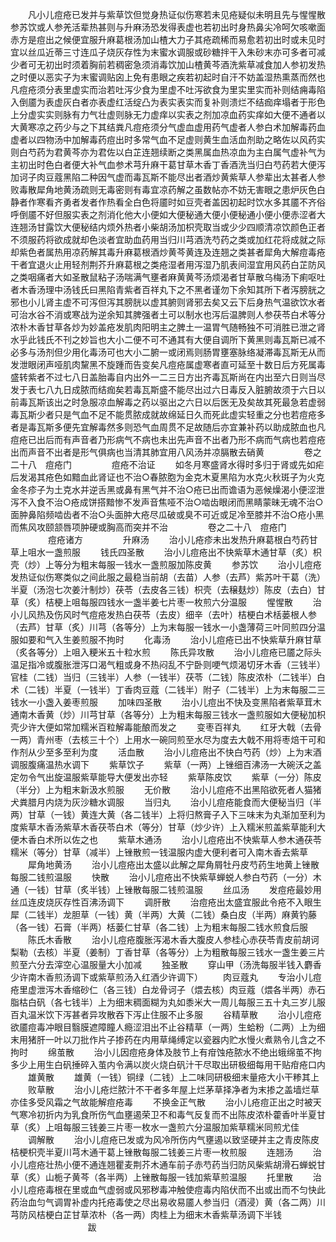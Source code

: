 <!-- { "loadSidebar": true } -->
　　凡小儿痘疮已发并与紫草饮但觉身热证似伤寒若未见疮疑似未明且先与惺惺散参苏饮或人参羌活辈热甚则与升麻汤恐发得表虚也若初出时身热鼻尖冷呵欠咳嗽面赤方是痘出之候便宜服升麻葛根汤加山楂大力子其疮疏稀而易愈若初出时或未见时宜以丝瓜近蒂三寸连瓜子烧灰存性为末蜜水调服或砂糖拌干入朱砂末亦可多者可减少者可无初出时须着胸前若稠密急须消毒饮加山楂黄芩酒洗紫草减食加人参初发热之时便以恶实子为末蜜调贴囟上免有患眼之疾若初起时自汗不妨盖湿热熏蒸而然也凡痘疮须分表里虚实而治若吐泻少食为里虚不吐泻欲食为里实里实而补则结痈毒陷入倒靥为表虚灰白者亦表虚红活绽凸为表实表实而复补则溃烂不结痂痒塌者于形色上分虚实实则脉有力气壮虚则脉无力虚痒以实表之剂加凉血药实痒如大便不通者以大黄寒凉之药少与之下其结粪凡痘疮须分气虚血虚用药气虚者人参白术加解毒药血虚者以四物汤中加解毒药痘出时多常气血不足虚则黄生血活血剂助之略佐以风药实则白芍药为君黄芩亦为君佐以白芷连翘续断之类黑属血热凉血为主白属气虚补气为主初出时色白者便大补气血参术芎升麻干葛甘草木香丁香酒洗当归白芍药若大便泻加诃子肉豆蔻黑陷二种因气虚而毒瓦斯不能尽出者酒炒黄紫草人参辈出太甚者人参败毒散犀角地黄汤疏则无毒密则有毒宜凉药解之虽数帖亦不妨无害眼之患炉灰色白静者作寒看齐勇者发者作热看全白色将靥时如豆壳者盖因初起时饮水多其靥不齐俗呼倒靥不好但服实表之剂消化他大小便如大便秘通大便小便秘通小便小便赤涩者大连翘汤甘露饮大便秘结内烦外热者小柴胡汤加枳壳取当或少少四顺清凉饮颜色正者不须服药将欲成就却色淡者宜助血药用当归川芎酒洗芍药之类或加红花将成就之际却紫色者属热用凉药解其毒升麻葛根酒炒黄芩黄连及连翘之类甚者犀角大解痘毒疮干者宜退火止用轻剂荆芥升麻葛根之类疮湿者用泻湿乃肌表间湿宜用风药白芷防风之类咽痛者大如圣散鼠粘子汤喘满气壅者麻黄黄芩汤烦渴者甘草散乌梅汤下痢呕吐者木香汤理中汤钱氏曰黑陷青紫者百祥丸下之不黑者谨勿下余知其所下者泻膀胱之邪也小儿肾主虚不可泻但泻其膀胱以虚其腑则肾邪去矣又云下后身热气温欲饮水者可治水谷不消或寒战为逆余知其脾强者土可以制水也泻后温脾则人参茯苓白术等分浓朴木香甘草各炒为妙盖疮发肌肉阳明主之脾土一温胃气随畅独不可消胜已泄之肾水乎此钱氏不刊之妙旨也大小二便不可不通其有大便自调所下黄黑则毒瓦斯已减不必多与汤剂但少用化毒汤可也大小二腑一或闭焉则肠胃壅塞脉络凝滞毒瓦斯无从而发泄眼闭声哑肌肉黧黑不旋踵而告变矣凡痘疮属虚寒者直可延至十数日后方死属毒盛转紫者不过七八日盖胎毒自内出外一二三日方出齐毒瓦斯尚在内出至六日则当尽发于表七八九日成脓而结痂矣若毒瓦斯盛不能尽出过六日毒反入脏腑故须于六日以前毒瓦斯该出之时急服凉血解毒之药以驱出之六日以后医无及矣故其死最急若虚弱毒瓦斯少者只是气血不足不能贯脓成就故绵延日久而死此虚实轻重之分也若痘疮多者是毒瓦斯多便先宜解毒然多则恐气血周贯不足故随后亦宜兼补药以助成脓血也凡痘疮已出后而有声音者乃形病气不病也未出先声音不出者乃形不病而气病也若痘疮出而声音不出者是形气俱病也当清其肺宜用八风汤并凉膈散去硝黄
　　
　　卷之二十八　痘疮门
　　
　　痘疮不治证
　　如冬月寒盛肾水得时多归于肾或先如疟后发渴其疮色如黯血此肾证也不治○春脓胞为金克木夏黑陷为水克火秋斑子为火克金冬疹子为土克水并逆舌黑或鼻有黑气并不治○疮已出而谵语为恶候燥渴小便涩泄泻不入食不治○疮成饼搭黯惨不发声音焦哑不治○啮齿眼闭而黑睛蒙昧无魂不治○面肿鼻陷频啮齿者不治○头面肿大疮尽瓜破或臭不可近或足冷至膝并不治○疮小黑而焦风攻颐颔唇项肿硬或胸高而突并不治
　　
　　卷之二十八　痘疮门
　　
　　痘疮诸方
　　
　　升麻汤
　　治小儿疮疹未出发热升麻葛根白芍药甘草上咀水一盏煎服
　　钱氏四圣散
　　治小儿痘疮出不快紫草木通甘草（炙）枳壳（炒）上等分为粗末每服一钱水一盏煎服加陈皮黄
　　参苏饮
　　治小儿痘疮发热证似伤寒类似之间此服之最稳当前胡（去苗）人参（去芦）紫苏叶干葛（洗）半夏（汤泡七次姜汁制炒）茯苓（去皮各三钱）枳壳（去穣麸炒）陈皮（去白）甘草（炙）桔梗上咀每服四钱水一盏半姜七片枣一枚煎六分温服
　　惺惺散
　　治小儿风热及伤风时气痘疮发热白茯苓（去皮）细辛（去叶）桔梗白术栝蒌根人参（去芦）甘草（炙）川芎（各等分）上为末每服一钱水一小盏薄荷三叶同煎四分温服如要和气入生姜煎服不拘时
　　化毒汤
　　治小儿痘疮已出不快紫草升麻甘草（炙各等分）上咀入粳米五十粒水煎
　　陈氏异攻散
　　治小儿痘疮已靥之际头温足指冷或腹胀泄泻口渴气粗或身不热闷乱不宁卧则哽气烦渴切牙木香（三钱半）官桂（二钱）当归（三钱半）人参（一钱半）茯苓（二钱）陈皮浓朴（二钱半）白术（二钱）半夏（一钱半）丁香肉豆蔻（二钱半）附子（二钱半）上为末每服二三钱水一小盏入姜枣煎服
　　加味四圣散
　　治小儿痘出不快及变黑陷者紫草茸木通南木香黄（炒）川芎甘草（各等分）上为粗末每服三钱水一盏煎服如大便秘加枳壳少许大便如常加糯米百粒解毒能酿而发之
　　变枣百祥丸
　　红牙大戟（去骨一两）青州枣（去核三十个）上用水一碗同煎至水尽为度去大戟不用将枣焙干可和作剂从少至多至利为度
　　活血散
　　治小儿痘疮出不快白芍药（炒）上为末酒调服腹痛温热水调下
　　紫草饮子
　　紫草（一两）上锉细百沸汤一大碗沃之盖定勿令气出旋温服紫草能导大便发出亦轻
　　紫草陈皮饮
　　紫草（一分）陈皮（半分）上为粗末新汲水煎服
　　无价散
　　治小儿痘疮不出黑陷欲死者人猫猪犬粪腊月内烧为灰沙糖水调服
　　当归丸
　　治小儿痘疮能食而大便秘当归（半两）甘草（一钱）黄连大黄（各二钱半）上将归熬膏子入下三味末为丸渐加至利为度紫草木香汤紫草木香茯苓白术（等分）甘草（炒少许）上入糯米煎盖紫草能利大便木香白术所以佐之也
　　紫草木通汤
　　治小儿痘疮出不快紫草人参木通茯苓糯米（等分）甘草（减半）上锉散煎一钱温服内虚大便利者可入南木香去紫草
　　犀角地黄汤
　　治小儿痘疮出太盛以此解之犀角屑牡丹皮芍药生地黄上锉散每服二钱煎温服
　　快散
　　治小儿痘疮出不快紫草蝉蜕人参白芍药（一分）木通（一钱）甘草（炙半钱）上锉散每服二钱煎温服
　　丝瓜汤
　　发痘疮最妙用丝瓜连皮烧灰存性百沸汤调下
　　调肝散
　　治痘疮出太盛宜服此令疮不入眼生犀（二钱半）龙胆草（一钱）黄（半两）大黄（二钱）桑白皮（半两）麻黄钓藤（各一钱）石膏（半两）栝蒌仁甘草（各二钱）上为粗末每服二钱水煎食后服
　　陈氏木香散
　　治小儿痘疮腹胀泻渴木香大腹皮人参桂心赤茯苓青皮前胡诃梨勒（去核）半夏（姜制）丁香甘草（各等分）上为粗散每服三钱水一盏生姜三片煎至六分去滓空心温服量大小加减
　　独圣散
　　穿山甲（汤洗每服半钱入麝香少许南木香煎汤调下或紫草煎汤入红酒少许调下）
　　肉豆蔻丸
　　专治小儿痘疮里虚泄泻木香缩砂仁（各三钱）白龙骨诃子（煨去核）肉豆蔻（煨各半两）赤石脂枯白矾（各七钱半）上为细末稠面糊为丸如黍米大一周儿每服三五十丸三岁儿服百丸温米饮下泻甚者异攻散吞下泻止住服不止多服
　　谷精草散
　　治小儿痘疮欲靥痘毒冲眼目翳膜遮障瞳人瘾涩泪出不止谷精草（一两）生蛤粉（二两）上为细末用猪肝一叶以刀批作片子掺药在内用草绳缚定以瓷器内贮水慢火煮熟令儿含之不拘时
　　绵茧散
　　治小儿因痘疮身体及肢节上有疳蚀疮脓水不绝出蛾绵茧不拘多少上用生白矾捶碎入茧内令满以炭火烧白矾汁干尽取出研极细每用干贴疳疮口内
　　雄黄散
　　雄黄（一钱）铜绿（二钱）上二味同研极细末量疮大小干糁其上
　　败草散
　　治小儿疮烂脓汁不干者多年屋上烂茅草择净者为末掺之盖墙烂草亦佳多受风霜之气故能解痘疮毒
　　不换金正气散
　　治小儿疮痘正出之时被天气寒冷初折内为乳食所伤气血壅遏荣卫不和毒气反复而不出陈皮浓朴藿香叶半夏甘草（炙）上咀每服三钱姜三片枣一枚水一盏煎六分温服加紫草糯米同煎尤佳
　　调解散
　　治小儿痘疮已发或为风冷所伤内气壅遏以致坚硬并主之青皮陈皮桔梗枳壳半夏川芎木通干葛上锉散每服二钱姜三片枣一枚煎服
　　连翘汤
　　治小儿痘疮壮热小便不通连翘瞿麦荆芥木通车前子赤芍药当归防风柴紫胡滑石蝉蜕甘草（炙）山栀子黄芩（各半两）上锉散每服一钱加紫草煎温服
　　托里散
　　治小儿痘疮毒根在里或血气虚弱或风邪秽毒冲触使痘毒内陷伏而不出或出而不匀快此药治血匀气调胃补虚内托疮毒使之尽出易收易靥人参当归（酒浸）黄（各二两）川芎防风桔梗白芷甘草浓朴（各一两）肉桂上为细末木香紫草汤调下半钱
　　
　　
　　
　　跋
